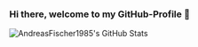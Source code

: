 ### Hi there, welcome to my GitHub-Profile 🤗

![AndreasFischer1985's GitHub Stats](https://github-readme-stats.vercel.app/api?username=AndreasFischer1985&count_private=false&theme=dracula&show_icons=true)

<!--
**AndreasFischer1985/AndreasFischer1985** is a ✨ _special_ ✨ repository because its `README.md` (this file) appears on your GitHub profile.

Here are some ideas to get you started:

- 🔭 I’m currently working on ...
- 🌱 I’m currently learning ...
- 👯 I’m looking to collaborate on ...
- 🤔 I’m looking for help with ...
- 💬 Ask me about ...
- 📫 How to reach me: ...
- 😄 Pronouns: ...
- ⚡ Fun fact: ...
-->
